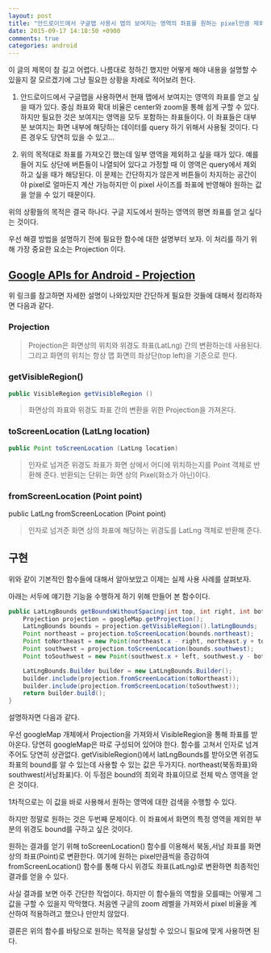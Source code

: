 ```yaml
---
layout: post
title: "안드로이드에서 구글맵 사용시 맵의 보여지는 영역의 좌표를 원하는 pixel만큼 제외하고 가져오기"
date: 2015-09-17 14:18:50 +0900
comments: true
categories: android
---
```


이 글의 제목이 참 길고 어렵다. 나름대로 정하긴 했지만 어떻게 해야 내용을 설명할 수 있을지 잘 모르겠기에 그냥 필요한 상황을 차례로 적어보려 한다.

1. 안드로이드에서 구글맵을 사용하면서 현재 맵에서 보여지는 영역의 좌표를 얻고 싶을 때가 있다. 
중심 좌표와 확대 비율은 center와 zoom을 통해 쉽게 구할 수 있다. 하지만 필요한 것은 보여지는 영역을 모두 포함하는 좌표들이다.
이 좌표들은 대부분 보여지는 화면 내부에 해당하는 데이터를 query 하기 위해서 사용될 것이다. 다른 경우도 당연히 있을 수 있고...

2. 위의 목적대로 좌표를 가져오긴 했는데 일부 영역을 제외하고 싶을 때가 있다. 예를들어 지도 상단에 버튼들이 나열되어 있다고 가정할 때 이 영역은 query에서 제외하고 싶을 때가 해당된다. 이 문제는 간단하지가 않은게 버튼들이 차지하는 공간이야 pixel로 얼마든지 계산 가능하지만 이 pixel 사이즈를 좌표에 반영해야 원하는 값을 얻을 수 있기 때문이다.

위의 상황들의 목적은 결국 하나다. 구글 지도에서 원하는 영역의 평면 좌표를 얻고 싶다는 것이다.

우선 해결 방법을 설명하기 전에 필요한 함수에 대한 설명부터 보자. 이 처리를 하기 위해 가장 중요한 요소는 Projection 이다.

## [Google APIs for Android - Projection](https://developers.google.com/android/reference/com/google/android/gms/maps/Projection.html)

위 링크를 참고하면 자세한 설명이 나와있지만 간단하게 필요한 것들에 대해서 정리하자면 다음과 같다.

### Projection

> Projection은 화면상의 위치와 위경도 좌표(LatLng) 간의 변환하는데 사용된다. 그리고 화면의 위치는 항상 맵 화면의 좌상단(top left)을 기준으로 한다.

### getVisibleRegion()

```java
public VisibleRegion getVisibleRegion ()
```

> 화면상의 좌표와 위경도 좌표 간의 변환을 위한 Projection을 가져온다.

### toScreenLocation (LatLng location)

```java
public Point toScreenLocation (LatLng location)
```

> 인자로 넘겨준 위경도 좌표가 화면 상에서 어디에 위치하는지를 Point 객체로 반환해 준다. 반환되는 단위는 화면 상의 Pixel(화소가 아닌)이다.

### fromScreenLocation (Point point)

public LatLng fromScreenLocation (Point point)

> 인자로 넘겨준 화면 상의 좌표에 해당하는 위경도를 LatLng 객체로 반환해 준다.

## 구현

위와 같이 기본적인 함수들에 대해서 알아보았고 이제는 실제 사용 사례를 살펴보자.

아래는 서두에 얘기한 기능을 수행하게 하기 위해 만들어 본 함수이다.

```java
public LatLngBounds getBoundsWithoutSpacing(int top, int right, int bottom, int left) {
	Projection projection = googleMap.getProjection();
	LatLngBounds bounds = projection.getVisibleRegion().latLngBounds;
	Point northeast = projection.toScreenLocation(bounds.northeast);
	Point toNortheast = new Point(northeast.x - right, northeast.y + top);
	Point southwest = projection.toScreenLocation(bounds.southwest);
	Point toSouthwest = new Point(southwest.x + left, southwest.y - bottom);

	LatLngBounds.Builder builder = new LatLngBounds.Builder();
	builder.include(projection.fromScreenLocation(toNortheast));
	builder.include(projection.fromScreenLocation(toSouthwest));
	return builder.build();
}
```

설명하자면 다음과 같다.

우선 googleMap 개체에서 Projection을 가져와서 VisibleRegion을 통해 좌표를 받아온다. 당연히 googleMap은 따로 구성되어 있어야 한다. 함수를 고쳐서 인자로 넘겨주어도 당연히 상관없다.
getVisibleRegion()에서 latLngBounds를 받아오면 위경도 좌표의 bound를 알 수 있는데 사용할 수 있는 값은 두가지다. northeast(북동좌표)와 southwest(서남좌표)다. 이 두점은 bound의 최외곽 좌표이므로 전체 박스 영역을 얻은 것이다.

1차적으로는 이 값을 바로 사용해서 원하는 영역에 대한 검색을 수행할 수 있다.

하지만 정말로 원하는 것은 두번째 문제이다. 이 좌표에서 화면의 특정 영역을 제외한 부분의 위경도 bound를 구하고 싶은 것이다.

원하는 결과를 얻기 위해 toScreenLocation() 함수를 이용해서 북동,서남 좌표를 화면 상의 좌표(Point)로 변환한다. 여기에 원하는 pixel만큼씩을 증감하여 fromScreenLocation() 함수를 통해 다시 위경도 좌표(LatLng)로 변환하면 최종적인 결과를 얻을 수 있다.

사실 결과를 보면 아주 간단한 작업이다. 하지만 이 함수들의 역할을 모를때는 어떻게 그 값을 구할 수 있을지 막막했다. 처음엔 구글의 zoom 레벨을 가져와서 pixel 비율을 계산하여 적용하려고 했으나 만만치 않았다.

결론은 위의 함수를 바탕으로 원하는 목적을 달성할 수 있으니 필요에 맞게 사용하면 된다.
